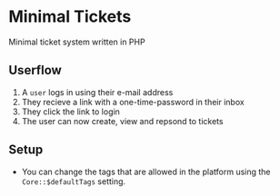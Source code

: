 # Minimal Tickets
Minimal ticket system written in PHP

## Userflow
1. A ``user`` logs in using their e-mail address
2. They recieve a link with a one-time-password in their inbox
3. They click the link to login
4. The user can now create, view and repsond to tickets

## Setup
- You can change the tags that are allowed in the platform using the ``Core::$defaultTags`` setting.
